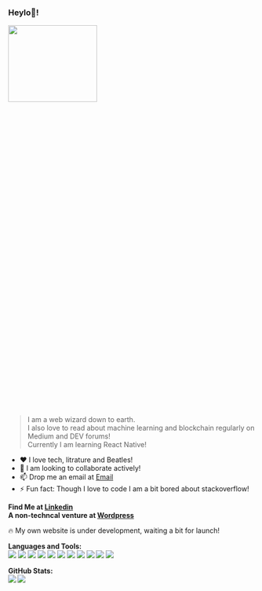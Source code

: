 ### Heylo👋!

<code><img src = "https://images.pexels.com/photos/34153/pexels-photo.jpg?auto=compress&cs=tinysrgb&dpr=2" height = "20%" width = "60%" /></code>

> I am a web wizard down to earth.\
> I also love to read about machine learning and blockchain regularly on Medium and DEV forums!\
> Currently I am learning React Native!

* :heart: I love tech, litrature and Beatles!  
* 👯 I am looking to collaborate actively!
* 📫 Drop me an email at [Email](subhrakanti.dasgupta@gmail.com)
* ⚡ Fun fact: Though I love to code I am a bit bored about stackoverflow!

**Find Me at [Linkedin](https://www.linkedin.com/in/dasgupta002/) </br>
A non-techncal venture at [Wordpress](https://ashadeofmythoughts.wordpress.com/)**

:fire: My own website is under development, waiting a bit for launch!

**Languages and Tools:**\
<code><img src = "https://img.icons8.com/color/48/000000/javascript--v1.png"></code>
<code><img src = "https://img.icons8.com/dusk/48/000000/php-logo.png"/></code>
<code><img src = "https://img.icons8.com/plasticine/48/000000/react.png"></code>
<code><img src = "https://img.icons8.com/color/48/000000/angularjs.png"/></code>
<code><img src = "https://img.icons8.com/color/48/000000/nodejs.png"/></code>
<code><img src = "https://img.icons8.com/color/48/000000/mongodb.png"/></code>
<code><img src = "https://img.icons8.com/color/48/000000/python--v1.png"/></code>
<code><img src = "https://img.icons8.com/color/48/000000/c-plus-plus-logo.png"/></code>
<code><img src = "https://img.icons8.com/color/48/000000/flutter.png"/></code>
<code><img src = "https://img.icons8.com/color/48/000000/kotlin.png"/></code>
<code><img src = "https://img.icons8.com/color/48/000000/tensorflow.png"/></code>

**GitHub Stats:**\
<img align = "left" 
     src = "https://github-readme-stats.vercel.app/api?username=dasgupta002&show_icons=true&include_all_commits=true&theme=material-palenight" />
<img align = "left" 
     src = "https://github-readme-stats.vercel.app/api/top-langs/?username=dasgupta002&layout=compact&theme=material-palenight" />
